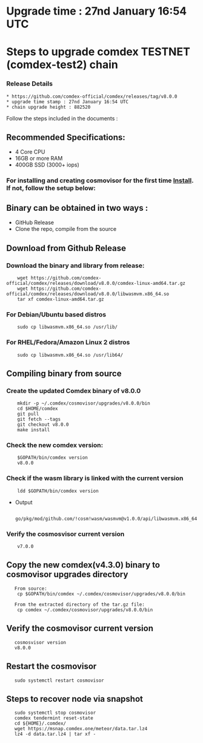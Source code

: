 # Upgrade time : 27nd January 16:54 UTC 

# Steps to upgrade comdex TESTNET (comdex-test2) chain

### Release Details
    * https://github.com/comdex-official/comdex/releases/tag/v8.0.0
    * upgrade time stamp : 27nd January 16:54 UTC  
    * chain upgrade height : 882520

Follow the steps included in the documents :

## Recommended Specifications:
   * 4 Core CPU
   * 16GB or more RAM
   * 400GB SSD (3000+ iops)

### For installing and creating cosmovisor for the first time [Install](https://github.com/comdex-official/networks/blob/main/testnet/cosmovisor-setup.md). If not, follow the setup below:

## Binary can be obtained in two ways :
   * GitHub Release 
   * Clone the repo, compile from the source

## Download from Github Release

### Download the binary and library from release:

```shell
    wget https://github.com/comdex-official/comdex/releases/download/v8.0.0/comdex-linux-amd64.tar.gz
    wget https://github.com/comdex-official/comdex/releases/download/v8.0.0/libwasmvm.x86_64.so
    tar xf comdex-linux-amd64.tar.gz
```

### For Debian/Ubuntu based distros
```shell
    sudo cp libwasmvm.x86_64.so /usr/lib/
```

### For RHEL/Fedora/Amazon Linux 2 distros
```shell
    sudo cp libwasmvm.x86_64.so /usr/lib64/
```

## Compiling binary from source

### Create the updated Comdex binary of v8.0.0

```shell
    mkdir -p ~/.comdex/cosmovisor/upgrades/v8.0.0/bin
    cd $HOME/comdex
    git pull
    git fetch --tags
    git checkout v8.0.0
    make install
```

### Check the new comdex version:

```shell
    $GOPATH/bin/comdex version
    v8.0.0
```

### Check if the wasm library is linked with the current version 

```shell
    ldd $GOPATH/bin/comdex version
```

 - Output
   ```shell
      go/pkg/mod/github.com/!cosm!wasm/wasmvm@v1.0.0/api/libwasmvm.x86_64.so
   ```


### Verify the cosmosvisor current version

```shell
    v7.0.0
```

## Copy the new comdex(v4.3.0) binary to cosmovisor upgrades directory

```shell 
   From source:
    cp $GOPATH/bin/comdex ~/.comdex/cosmovisor/upgrades/v8.0.0/bin
    
   From the extracted directory of the tar.gz file:
    cp comdex ~/.comdex/cosmovisor/upgrades/v8.0.0/bin
```

## Verify the cosmovisor current version

```shell
   cosmosvisor version
   v8.0.0
```

## Restart the cosmovisor

```shell
   sudo systemctl restart cosmovisor
```

## Steps to recover node via snapshot

```shell
   sudo systemctl stop cosmovisor
   comdex tendermint reset-state
   cd ${HOME}/.comdex/
   wget https://msnap.comdex.one/meteor/data.tar.lz4
   lz4 -d data.tar.lz4 | tar xf -
```
